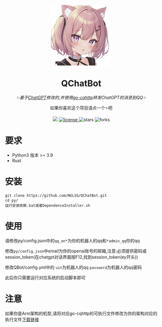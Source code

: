 <p align="center">
    <img src="https://github.com/NGLSG/QChatBot/raw/main/img/self.png" width="200" height="200" alt="ChatBot">
</p>

<div align="center">

# QChatBot

_✨基于[ChatGPT](https://github.com/acheong08/ChatGPT)修改的,并使用[go-cqhttp](https://github.com/Mrs4s/go-cqhttp)转发ChatGPT的消息到QQ✨_  

如果你喜欢这个项目请点一个⭐吧

</div>
<p align="center">
  <img src="https://img.shields.io/badge/Author-Ge%E6%B1%81%E8%8F%8C-yellow">
  <a href="https://raw.githubusercontent.com/NGLSG/QChatBot/main/LICENSE">
    <img src="https://img.shields.io/github/license/NGLSG/QChatBot" alt="license">
  </a>
  <img src="https://img.shields.io/github/stars/NGLSG/QChatBot.svg" alt="stars">
  <img src="https://img.shields.io/github/forks/NGLSG/QChatBot.svg" alt="forks">
</p>


# 要求
* Python3 版本 >= 3.9
* Rust

# 安装
```
git clone https://github.com/NGLSG/QChatBot.git
cd py/
运行安装依赖.bat或者DependenceInstaller.sh
```



# 使用
请修改py/config.json中的`qq_on*`为你的机器人的qq和`*admin_qq`你的qq

修改`py/config.json`中email为你的openai账号的邮箱,注意:必须提供密码或session_token(在chatgpt对话界面按F12,找到session_token(ey开头))

修改QBot/config.yml中的 `uin`为机器人的qq `password`为机器人的qq密码

此后你只需要运行对应系统的启动脚本即可

# 注意
如果你是Arm架构的机型,请将对应go-cqhttp的可执行文件修改为你的架构对应的执行文件[下载链接](https://github.com/Mrs4s/go-cqhttp/releases)
